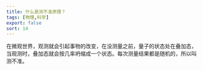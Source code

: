 ```yaml
---
title: 什么是测不准原理？
tags: [物理,科学]
export: false
sort: 14
---
```


在微观世界，观测就会引起事物的改变，在没测量之前，量子的状态处在叠加态，当观测时，叠加态就会按几率坍缩成一个状态。每次测量结果都是随机的，所以叫测不准。
